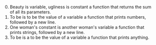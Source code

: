 0. Beauty is variable, ugliness is constant
	a function that returns the sum of all its parameters.
1. To be is to be the value of a variable
	a function that prints numbers, followed by a new line.
2. One woman's constant is another woman's variable
	a function that prints strings, followed by a new line.
3. To be is a to be the value of a variable
	a function that prints anything.
